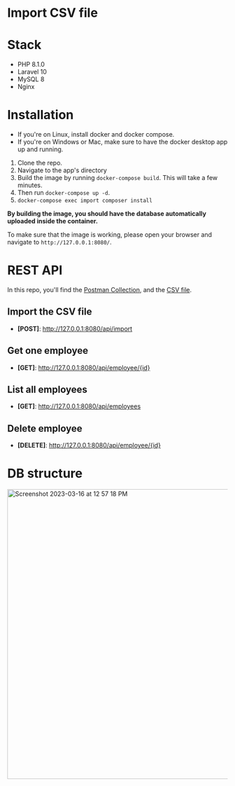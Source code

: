 # Import CSV file

# Stack

- PHP 8.1.0
- Laravel 10
- MySQL 8
- Nginx

# Installation

- If you're on Linux, install docker and docker compose.
- If you're on Windows or Mac, make sure to have the docker desktop app up and running.

1. Clone the repo.
2. Navigate to the app's directory
3. Build the image by running `docker-compose build`. This will take a few minutes.
4. Then run `docker-compose up -d`.
5. `docker-compose exec import composer install`

**By building the image, you should have the database automatically uploaded inside the container.**

To make sure that the image is working, please open your browser and navigate to `http://127.0.0.1:8080/`.

# REST API

In this repo, you'll find the [Postman Collection](https://github.com/a-wagdy/Import-tool/blob/main/Import%20Tool.postman_collection.json), and the [CSV file](https://github.com/a-wagdy/Import-tool/blob/main/import.csv).

## Import the CSV file

- **[POST]**: http://127.0.0.1:8080/api/import

## Get one employee

- **[GET]**: http://127.0.0.1:8080/api/employee/{id}

## List all employees

- **[GET]**: http://127.0.0.1:8080/api/employees

## Delete employee

- **[DELETE]**: http://127.0.0.1:8080/api/employee/{id}


# DB structure

<img width="662" alt="Screenshot 2023-03-16 at 12 57 18 PM" src="https://user-images.githubusercontent.com/64163189/225596757-3f55315f-5073-494a-86f5-a6b7a7eca39e.png">

